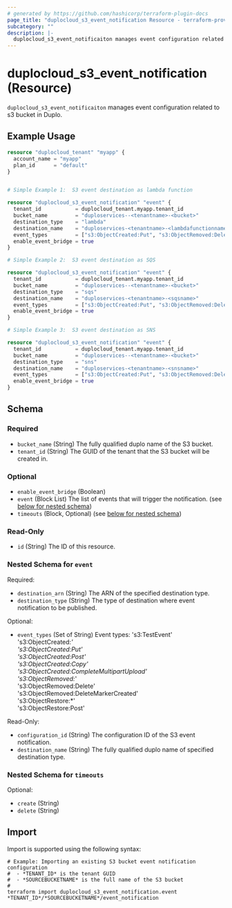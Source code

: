 ```yaml
---
# generated by https://github.com/hashicorp/terraform-plugin-docs
page_title: "duplocloud_s3_event_notification Resource - terraform-provider-duplocloud"
subcategory: ""
description: |-
  duplocloud_s3_event_notificaiton manages event configuration related to s3 bucket in Duplo.
---
```


# duplocloud_s3_event_notification (Resource)

`duplocloud_s3_event_notificaiton` manages event configuration related to s3 bucket in Duplo.

## Example Usage

```terraform
resource "duplocloud_tenant" "myapp" {
  account_name = "myapp"
  plan_id      = "default"
}


# Simple Example 1:  S3 event destination as lambda function

resource "duplocloud_s3_event_notification" "event" {
  tenant_id           = duplocloud_tenant.myapp.tenant_id
  bucket_name         = "duploservices--<tenantname>-<bucket>"
  destination_type    = "lambda"
  destination_name    = "duploservices-<tenantname>-<lambdafunctionname>"
  event_types         = ["s3:ObjectCreated:Put", "s3:ObjectRemoved:DeleteMarkerCreated"]
  enable_event_bridge = true
}

# Simple Example 2:  S3 event destination as SQS

resource "duplocloud_s3_event_notification" "event" {
  tenant_id           = duplocloud_tenant.myapp.tenant_id
  bucket_name         = "duploservices--<tenantname>-<bucket>"
  destination_type    = "sqs"
  destination_name    = "duploservices-<tenantname>-<sqsname>"
  event_types         = ["s3:ObjectCreated:Put", "s3:ObjectRemoved:DeleteMarkerCreated"]
  enable_event_bridge = true
}

# Simple Example 3:  S3 event destination as SNS

resource "duplocloud_s3_event_notification" "event" {
  tenant_id           = duplocloud_tenant.myapp.tenant_id
  bucket_name         = "duploservices--<tenantname>-<bucket>"
  destination_type    = "sns"
  destination_name    = "duploservices-<tenantname>-<snsname>"
  event_types         = ["s3:ObjectCreated:Put", "s3:ObjectRemoved:DeleteMarkerCreated"]
  enable_event_bridge = true
}
```

<!-- schema generated by tfplugindocs -->
## Schema

### Required

- `bucket_name` (String) The fully qualified duplo name of the S3 bucket.
- `tenant_id` (String) The GUID of the tenant that the S3 bucket will be created in.

### Optional

- `enable_event_bridge` (Boolean)
- `event` (Block List) The list of events that will trigger the notification. (see [below for nested schema](#nestedblock--event))
- `timeouts` (Block, Optional) (see [below for nested schema](#nestedblock--timeouts))

### Read-Only

- `id` (String) The ID of this resource.

<a id="nestedblock--event"></a>
### Nested Schema for `event`

Required:

- `destination_arn` (String) The ARN of the specified destination type.
- `destination_type` (String) The type of destination where event notification to be published.

Optional:

- `event_types` (Set of String) Event types: 
			's3:TestEvent'<br>
			's3:ObjectCreated:*'<br>
			's3:ObjectCreated:Put'<br>
			's3:ObjectCreated:Post'<br>
			's3:ObjectCreated:Copy'<br>
			's3:ObjectCreated:CompleteMultipartUpload'<br>
			's3:ObjectRemoved:*'<br>
			's3:ObjectRemoved:Delete'<br>
			's3:ObjectRemoved:DeleteMarkerCreated'<br>
			's3:ObjectRestore:*'<br>
			's3:ObjectRestore:Post'<br>

Read-Only:

- `configuration_id` (String) The configuration ID of the S3 event notification.
- `destination_name` (String) The fully qualified duplo name of specified destination type.


<a id="nestedblock--timeouts"></a>
### Nested Schema for `timeouts`

Optional:

- `create` (String)
- `delete` (String)

## Import

Import is supported using the following syntax:

```shell
# Example: Importing an existing S3 bucket event notification configuration
#  - *TENANT_ID* is the tenant GUID
#  - *SOURCEBUCKETNAME* is the full name of the S3 bucket
#
terraform import duplocloud_s3_event_notification.event *TENANT_ID*/*SOURCEBUCKETNAME*/event_notification
```
